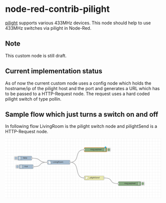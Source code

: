 # node-red-contrib-pilight

[pilight](https://www.pilight.org/) supports various 433MHz devices. This node should help to use 433MHz switches via pilight in Node-Red.

## Note
This custom node is still draft.

## Current implementation status

As of now the current custom node uses a config node which holds the hostname/ip of the pilight host and the port and generates a URL which has to be passed to a HTTP-Request node. The request uses a hard coded pilight switch of type pollin.

## Sample flow which just turns a switch on and off

In following flow LivingRoom is the pilight switch node and pilightSend is a HTTP-Request node.

![Alt text](pics/pilight_customnode_flow.png?raw=true "Title")
